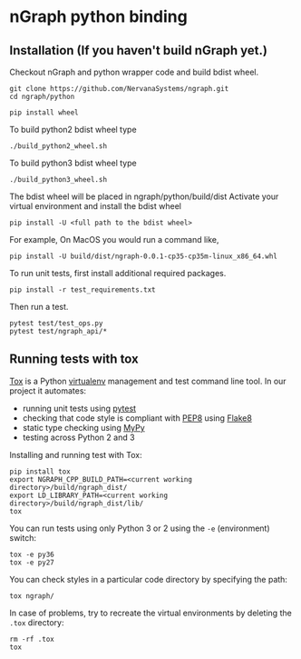 # nGraph python binding

## Installation (If you haven't build nGraph yet.)

Checkout nGraph and python wrapper code and build bdist wheel.

```
git clone https://github.com/NervanaSystems/ngraph.git
cd ngraph/python
```

```
pip install wheel
```

To build python2 bdist wheel type
```
./build_python2_wheel.sh
```
To build python3 bdist wheel type
```
./build_python3_wheel.sh
```

The bdist wheel will be placed in ngraph/python/build/dist
Activate your virtual environment and install the bdist wheel

```
pip install -U <full path to the bdist wheel>
```

For example, On MacOS you would run a command like,

```
pip install -U build/dist/ngraph-0.0.1-cp35-cp35m-linux_x86_64.whl
```

To run unit tests, first install additional required packages.

```
pip install -r test_requirements.txt
```

Then run a test.
```
pytest test/test_ops.py
pytest test/ngraph_api/*
```

## Running tests with tox

[Tox](https://tox.readthedocs.io/) is a Python [virtualenv](https://virtualenv.pypa.io/) management and test command line tool. In our project it automates:

* running unit tests using [pytest](https://docs.pytest.org/)
* checking that code style is compliant with [PEP8](https://www.python.org/dev/peps/pep-0008/) using [Flake8](http://flake8.pycqa.org/)
* static type checking using [MyPy](http://mypy.readthedocs.io)
* testing across Python 2 and 3

Installing and running test with Tox:

    pip install tox
    export NGRAPH_CPP_BUILD_PATH=<current working directory>/build/ngraph_dist/
    export LD_LIBRARY_PATH=<current working directory>/build/ngraph_dist/lib/ 
    tox

You can run tests using only Python 3 or 2 using the `-e` (environment) switch:

    tox -e py36
    tox -e py27

You can check styles in a particular code directory by specifying the path:

    tox ngraph/

In case of problems, try to recreate the virtual environments by deleting the `.tox` directory:

```
rm -rf .tox
tox
```

